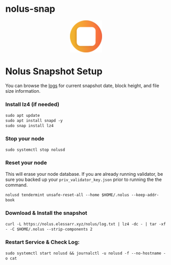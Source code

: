 # nolus-snap

<p align="center">
  <img height="100" height="auto" src="https://raw.githubusercontent.com/Nodeist/Kurulumlar/main/logos/nolus.png">
</p>


# Nolus Snapshot Setup

You can browse the [logs](https://nolus.elessarr.xyz/nolus/log.txt) for current snapshot date, block height, and file size information.


### Install lz4 (if needed)
```
sudo apt update
sudo apt install snapd -y
sudo snap install lz4
```

### Stop your node
```
sudo systemctl stop nolusd
```

### Reset your node
This will erase your node database. If you are already running validator, be sure you backed up your `priv_validator_key.json` prior to running the the command.

```
nolusd tendermint unsafe-reset-all --home $HOME/.nolus --keep-addr-book
```

### Download & Install the snapshot
```
curl -L https://nolus.elessarr.xyz/nolus/log.txt | lz4 -dc - | tar -xf - -C $HOME/.nolus --strip-components 2
```

### Restart Service & Check Log:
```
sudo systemctl start nolusd && journalctl -u nolusd -f --no-hostname -o cat
